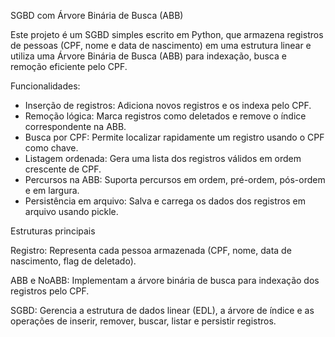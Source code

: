 SGBD com Árvore Binária de Busca (ABB)

Este projeto é um SGBD simples escrito em Python, que armazena registros de pessoas (CPF, nome e data de nascimento) em uma estrutura linear e utiliza uma Árvore Binária de Busca (ABB) para indexação, busca e remoção eficiente pelo CPF.

Funcionalidades:

- Inserção de registros: Adiciona novos registros e os indexa pelo CPF.
- Remoção lógica: Marca registros como deletados e remove o índice correspondente na ABB.
- Busca por CPF: Permite localizar rapidamente um registro usando o CPF como chave.
- Listagem ordenada: Gera uma lista dos registros válidos em ordem crescente de CPF.
- Percursos na ABB: Suporta percursos em ordem, pré-ordem, pós-ordem e em largura.
- Persistência em arquivo: Salva e carrega os dados dos registros em arquivo usando pickle.

Estruturas principais

Registro: Representa cada pessoa armazenada (CPF, nome, data de nascimento, flag de deletado).

ABB e NoABB: Implementam a árvore binária de busca para indexação dos registros pelo CPF.

SGBD: Gerencia a estrutura de dados linear (EDL), a árvore de índice e as operações de inserir, remover, buscar, listar e persistir registros.
